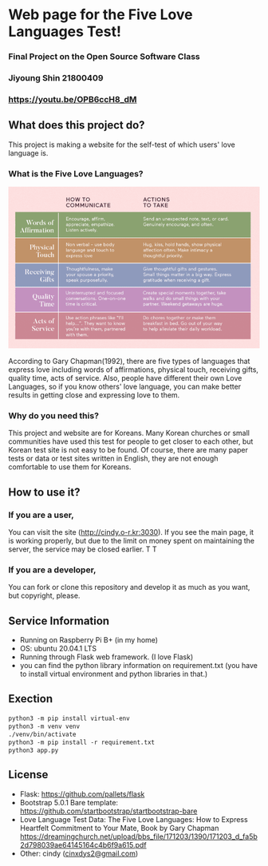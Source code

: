 # Web page for the Five Love Languages Test!
### Final Project on the Open Source Software Class 
### Jiyoung Shin 21800409 
### https://youtu.be/OPB6ccH8_dM

## What does this project do?
This project is making a website for the self-test of which users' love language is.

### What is **the Five Love Languages**?
![IMG](./static/img.png)

According to Gary Chapman(1992), there are five types of languages that express love including words of affirmations, physical touch, receiving gifts, quality time, acts of service. Also, people have different their own Love Languages, so if you know others' love language, you can make better results in getting close and expressing love to them.

### Why do you need this?
This project and website are for Koreans. Many Korean churches or small communities have used this test for people to get closer to each other, but Korean test site is not easy to be found. Of course, there are many paper tests or data or test sites written in English, they are not enough comfortable to use them for Koreans.

## How to use it?
### If you are a user,
You can visit the site (http://cindy.o-r.kr:3030). If you see the main page, it is working properly, but due to the limit on money spent on maintaining the server, the service may be closed earlier. T T

### If you are a developer,
You can fork or clone this repository and develop it as much as you want, but copyright, please.

## Service Information
- Running on Raspberry Pi B+ (in my home)
- OS: ubuntu 20.04.1 LTS
- Running through Flask web framework. (I love Flask)
- you can find the python library information on requirement.txt (you have to install virtual environment and python libraries in that.)

## Exection
```
python3 -m pip install virtual-env
python3 -m venv venv
./venv/bin/activate
python3 -m pip install -r requirement.txt
python3 app.py
```

## License
- Flask: https://github.com/pallets/flask
- Bootstrap 5.0.1 Bare template: https://github.com/startbootstrap/startbootstrap-bare
- Love Language Test Data: The Five Love Languages: How to Express Heartfelt Commitment to Your Mate, Book by Gary Chapman https://dreamingchurch.net/upload/bbs_file/171203/1390/171203_d_fa5b2d798039ae64145164c4b6f9a615.pdf
- Other: cindy (cinxdys2@gmail.com)